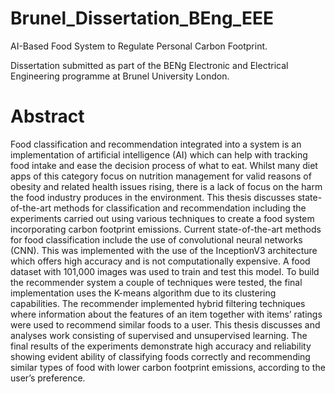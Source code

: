 # Brunel_Dissertation_BEng_EEE
AI-Based Food System to Regulate Personal Carbon Footprint.

Dissertation submitted as part of the BENg Electronic and Electrical Engineering programme at Brunel University London.

# Abstract

Food classification and recommendation integrated into a system is an implementation of artificial intelligence (AI) which can help with tracking food intake and ease the decision process of what to eat. Whilst many diet apps of this category focus on nutrition management for valid reasons of obesity and related health issues rising, there is a lack of focus on the harm the food industry produces in the environment. This thesis discusses state-of-the-art methods for classification and recommendation including the experiments carried out using various techniques to create a food system incorporating carbon footprint emissions.
Current state-of-the-art methods for food classification include the use of convolutional neural networks (CNN). This was implemented with the use of the InceptionV3 architecture which offers high accuracy and is not computationally expensive. A food dataset with 101,000 images was used to train and test this model.
To build the recommender system a couple of techniques were tested, the final implementation uses the K-means algorithm due to its clustering capabilities. The recommender implemented hybrid filtering techniques where information about the features of an item together with items’ ratings were used to recommend similar foods to a user.
This thesis discusses and analyses work consisting of supervised and unsupervised learning. The final results of the experiments demonstrate high accuracy and reliability showing evident ability of classifying foods correctly and recommending similar types of food with lower carbon footprint emissions, according to the user’s preference.
